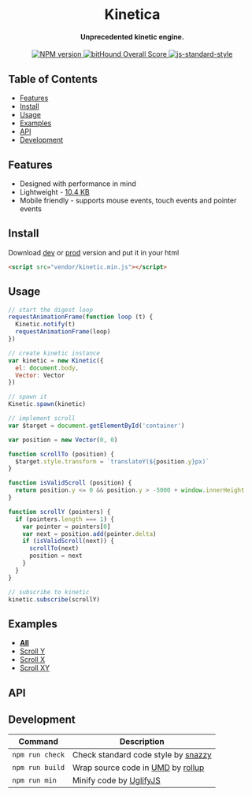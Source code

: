 <h1 align="center">Kinetica</h1>
<h4 align="center">Unprecedented kinetic engine.</h2>
<p align="center">
	<a href="https://www.npmjs.com/package/kinetica" target="_blank">
    <img src="https://img.shields.io/npm/v/kinetica.svg" alt="NPM version" target="_blank"></img>
  </a>
  <a href="https://www.bithound.io/github/broadsw0rd/kinetica">
    <img src="https://www.bithound.io/github/broadsw0rd/kinetica/badges/score.svg" alt="bitHound Overall Score">
  </a>
  <a href="https://github.com/feross/standard" target="_blank">
    <img src="https://img.shields.io/badge/code%20style-standard-brightgreen.svg?style=flat" alt="js-standard-style"></img>
  </a>
</p>

## Table of Contents

- [Features](#features)
- [Install](#install)
- [Usage](#usage)
- [Examples](#examples)
- [API](#api)
- [Development](#development)

## Features

- Designed with performance in mind
- Lightweight - [10.4 KB](https://github.com/broadsw0rd/kinetica/blob/master/dist/kinetic.min.js)
- Mobile friendly - supports mouse events, touch events and pointer events

## Install

Download [dev](https://rawgit.com/broadsw0rd/kinetica/master/dist/kinetic.js) or [prod](https://rawgit.com/broadsw0rd/kinetica/master/dist/kinetic.min.js) version and put it in your html

```html
<script src="vendor/kinetic.min.js"></script>
```

## Usage

```js
// start the digest loop
requestAnimationFrame(function loop (t) {
  Kinetic.notify(t)
  requestAnimationFrame(loop)
})

// create kinetic instance
var kinetic = new Kinetic({
  el: document.body,
  Vector: Vector
})

// spawn it
Kinetic.spawn(kinetic)

// implement scroll
var $target = document.getElementById('container')

var position = new Vector(0, 0)

function scrollTo (position) {
  $target.style.transform = `translateY(${position.y}px)`
}

function isValidScroll (position) {
  return position.y <= 0 && position.y > -5000 + window.innerHeight
}

function scrollY (pointers) {
  if (pointers.length === 1) {
    var pointer = pointers[0]
    var next = position.add(pointer.delta)
    if (isValidScroll(next)) {
      scrollTo(next)
      position = next
    }
  }
}

// subscribe to kinetic
kinetic.subscribe(scrollY)
```

## Examples

- **[All](https://codepen.io/collection/AMJybY/)**
- [Scroll Y](https://codepen.io/broadsw0rd/full/rzgamQ)
- [Scroll X](https://codepen.io/broadsw0rd/full/OjYXVG)
- [Scroll XY](https://codepen.io/broadsw0rd/full/QMREGj)

## API

## Development

Command | Description
------- | -----------
`npm run check` | Check standard code style by [snazzy](https://www.npmjs.com/package/snazzy)
`npm run build` | Wrap source code in [UMD](https://github.com/umdjs/umd) by [rollup](http://rollupjs.org/)
`npm run min` | Minify code by [UglifyJS](https://github.com/mishoo/UglifyJS)
